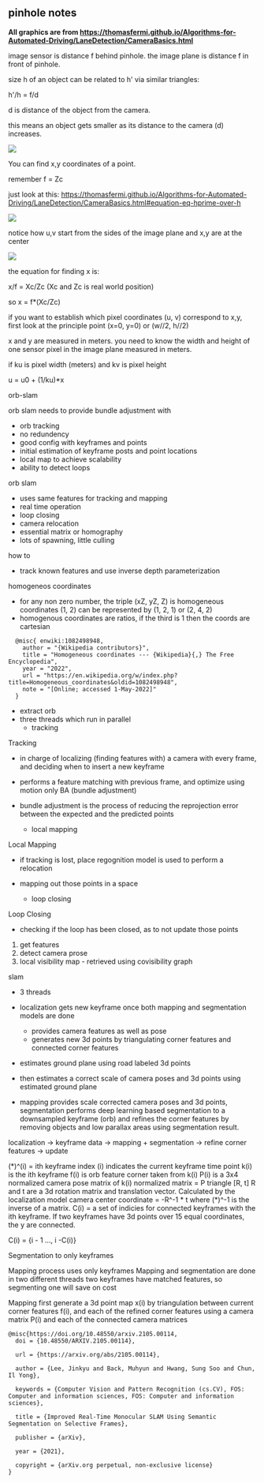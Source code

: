 ## pinhole notes

**All graphics are from https://thomasfermi.github.io/Algorithms-for-Automated-Driving/LaneDetection/CameraBasics.html**

image sensor is distance f behind pinhole. the image plane is distance f in front of pinhole.

size h of an object can be related to h' via similar triangles:

h'/h = f/d

d is distance of the object from the camera.

this means an object gets smaller as its distance to the camera (d) increases.

<img src="assets/2d_sketch.svg" />

You can find x,y coordinates of a point.

remember f = Zc

just look at this: https://thomasfermi.github.io/Algorithms-for-Automated-Driving/LaneDetection/CameraBasics.html#equation-eq-hprime-over-h

<img src="assets/CameraProjection.svg" />

notice how u,v start from the sides of the image plane and x,y are at the center

<img src="assets/camera_projection_side_view.svg" />

the equation for finding x is:

x/f = Xc/Zc (Xc and Zc is real world position)

so x = f\*(Xc/Zc)

if you want to establish which pixel coordinates (u, v) correspond to x,y, first look at the principle point (x=0, y=0) or (w//2, h//2)

x and y are measured in meters. you need to know the width and height of one sensor pixel in the image plane measured in meters.

if ku is pixel width (meters) and kv is pixel height

u = u0 + (1/ku)\*x

orb-slam

orb slam needs to provide bundle adjustment with

- orb tracking
- no redundency
- good config with keyframes and points
- initial estimation of keyframe posts and point locations
- local map to achieve scalability
- ability to detect loops

orb slam

- uses same features for tracking and mapping
- real time operation
- loop closing
- camera relocation
- essential matrix or homography
- lots of spawning, little culling

how to

- track known features and use inverse depth parameterization

homogeneos coordinates

- for any non zero number, the triple (xZ, yZ, Z) is homogeneous coordinates
  (1, 2) can be represented by (1, 2, 1) or (2, 4, 2)
- homogenous coordinates are ratios, if the third is 1 then the coords are cartesian

```
  @misc{ enwiki:1082498948,
    author = "{Wikipedia contributors}",
    title = "Homogeneous coordinates --- {Wikipedia}{,} The Free Encyclopedia",
    year = "2022",
    url = "https://en.wikipedia.org/w/index.php?title=Homogeneous_coordinates&oldid=1082498948",
    note = "[Online; accessed 1-May-2022]"
  }
```

- extract orb
- three threads which run in parallel
  - tracking

Tracking

- in charge of localizing (finding features with) a camera with every frame, and deciding when to insert a new keyframe
- performs a feature matching with previous frame, and optimize using motion only BA (bundle adjustment)

- bundle adjustment is the process of reducing the reprojection error between the expected and the predicted points

  - local mapping

Local Mapping

- if tracking is lost, place regognition model is used to perform a relocation
- mapping out those points in a space

  - loop closing

Loop Closing

- checking if the loop has been closed, as to not update those points

1. get features
2. detect camera prose
3. local visibility map - retrieved using covisibility graph

slam

- 3 threads
- localization gets new keyframe once both mapping and segmentation models are done
  - provides camera features as well as pose
  - generates new 3d points by triangulating corner features and connected corner features
- estimates ground plane using road labeled 3d points
- then estimates a correct scale of camera poses and 3d points using estimated ground plane

- mapping provides scale corrected camera poses and 3d points, segmentation performs deep learning based segmentation to a downsampled keyframe (orb) and refines the corner features by removing objects and low parallax areas using segmentation result.

localization -> keyframe data -> mapping + segmentation -> refine corner features -> update

(\*)^(i) = ith keyframe index (i) indicates the current keyframe time point
k(i) is the ith keyframe
f(i) is orb feature corner taken from k(i)
P(i) is a 3x4 normalized camera pose matrix of k(i)
normalized matrix = P triangle [R, t] R and t are a 3d rotation matrix and translation vector. Calculated by the localization model
camera center coordinate = -R^-1 \* t where (\*)^-1 is the inverse of a matrix.
C(i) = a set of indicies for connected keyframes with the ith keyframe. If two keyframes have 3d points over 15 equal coordinates, the y are connected.

C(i) = {i - 1 ..., i -C(i)}

Segmentation to only keyframes

Mapping process uses only keyframes
Mapping and segmentation are done in two different threads
two keyframes have matched features, so segmenting one will save on cost

Mapping
first generate a 3d point map x(i) by triangulation between current corner features f(i), and each of the refined corner features using a camera matrix P(i) and each of the connected camera matrices

```
@misc{https://doi.org/10.48550/arxiv.2105.00114,
  doi = {10.48550/ARXIV.2105.00114},

  url = {https://arxiv.org/abs/2105.00114},

  author = {Lee, Jinkyu and Back, Muhyun and Hwang, Sung Soo and Chun, Il Yong},

  keywords = {Computer Vision and Pattern Recognition (cs.CV), FOS: Computer and information sciences, FOS: Computer and information sciences},

  title = {Improved Real-Time Monocular SLAM Using Semantic Segmentation on Selective Frames},

  publisher = {arXiv},

  year = {2021},

  copyright = {arXiv.org perpetual, non-exclusive license}
}
```
